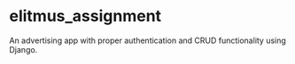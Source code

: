 # elitmus_assignment
An advertising app with proper authentication and CRUD functionality using Django.
